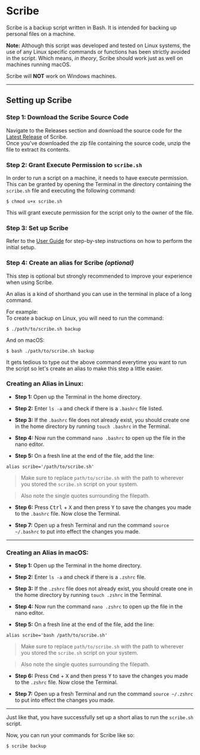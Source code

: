 # Scribe

Scribe is a backup script written in Bash. It is intended for backing up personal files on a machine.

**Note:** Although this script was developed and tested on Linux systems, the use of any Linux specific commands or functions has been strictly avoided in the script. Which means, _in theory_, Scribe should work just as well on machines running macOS.  

Scribe will **NOT** work on Windows machines.  

___

## Setting up Scribe

### Step 1: Download the Scribe Source Code 

Navigate to the Releases section and download the source code for the [Latest Release](https://github.com/CookieCrumbs19212/Scribe/releases/latest) of Scribe.   
Once you've downloaded the zip file containing the source code, unzip the file to extract its contents.


### Step 2: Grant Execute Permission to `scribe.sh`

In order to run a script on a machine, it needs to have execute permission.  
This can be granted by opening the Terminal in the directory containing the `scribe.sh` file and executing the following command:

```commandline
$ chmod u+x scribe.sh
```

This will grant execute permission for the script only to the owner of the file.  


### Step 3: Set up Scribe

Refer to the [User Guide](https://github.com/CookieCrumbs19212/Scribe/blob/master/USER_GUIDE.md) for step-by-step instructions on how to perform the initial setup.  


### Step 4: Create an alias for Scribe _(optional)_

This step is optional but strongly recommended to improve your experience when using Scribe.  

An alias is a kind of shorthand you can use in the terminal in place of a long command.  

For example:  
To create a backup on Linux, you will need to run the command:
```commandline
$ ./path/to/scribe.sh backup
```

And on macOS:
```commandline
$ bash ./path/to/scribe.sh backup
```


It gets tedious to type out the above command everytime you want to run the script so let's create an alias to make this step a little easier.


### Creating an Alias in Linux: 
* **Step 1:** Open up the Terminal in the home directory.  

* **Step 2:** Enter `ls -a` and check if there is a `.bashrc` file listed.    

* **Step 3:** If the `.bashrc` file does not already exist, you should create one in the home directory by running `touch .bashrc` in the Terminal.   

* **Step 4:** Now run the command `nano .bashrc` to open up the file in the nano editor.  

* **Step 5:** On a fresh line at the end of the file, add the line:
```shell
alias scribe='/path/to/scribe.sh'
```
> Make sure to replace `path/to/scribe.sh` with the path to wherever you stored the `scribe.sh` script on your system.  

> Also note the single quotes surrounding the filepath.

* **Step 6:** Press <kbd>Ctrl</kbd> + <kbd>X</kbd> and then press <kbd>Y</kbd> to save the changes you made to the `.bashrc` file. Now close the Terminal.  

* **Step 7:** Open up a fresh Terminal and run the command `source ~/.bashrc` to put into effect the changes you made.  

___

### Creating an Alias in macOS:  
* **Step 1:** Open up the Terminal in the home directory. 

* **Step 2:** Enter `ls -a` and check if there is a `.zshrc` file.    

* **Step 3:** If the `.zshrc` file does not already exist, you should create one in the home directory by running `touch .zshrc` in the Terminal.     

* **Step 4:** Now run the command `nano .zshrc` to open up the file in the nano editor.  

* **Step 5:** On a fresh line at the end of the file, add the line:
```shell
alias scribe='bash /path/to/scribe.sh'
```
> Make sure to replace `path/to/scribe.sh` with the path to wherever you stored the `scribe.sh` script on your system.  

> Also note the single quotes surrounding the filepath. 

* **Step 6:** Press <kbd>Cmd</kbd> + <kbd>X</kbd> and then press <kbd>Y</kbd> to save the changes you made to the `.zshrc` file. Now close the Terminal.  

* **Step 7:** Open up a fresh Terminal and run the command `source ~/.zshrc` to put into effect the changes you made.  

___

Just like that, you have successfully set up a short alias to run the `scribe.sh` script.  

Now, you can run your commands for Scribe like so:  
```commandline
$ scribe backup
```